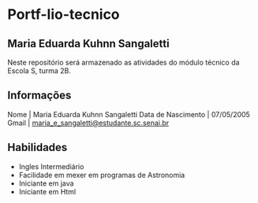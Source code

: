 # Portf-lio-tecnico
## Maria Eduarda Kuhnn Sangaletti 
Neste repositório será armazenado as atividades do módulo técnico da Escola S, turma 2B. 
## Informações 
Nome | Maria Eduarda Kuhnn Sangaletti
Data de Nascimento | 07/05/2005
Gmail | maria_e_sangaletti@estudante.sc.senai.br

## Habilidades 
* Ingles Intermediário 
* Facilidade em mexer em programas de Astronomia
* Iniciante em java 
* Iniciante em Html
